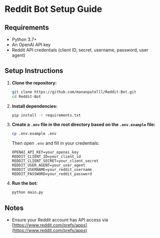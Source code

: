 # Reddit Bot Setup Guide

## Requirements

* Python 3.7+
* An OpenAI API key
* Reddit API credentials (client ID, secret, username, password, user agent)

## Setup Instructions

1. **Clone the repository:**

   ```bash
   git clone https://github.com/mananpatelll/Reddit-Bot.git
   cd Reddit-Bot
   ```

2. **Install dependencies:**

   ```bash
   pip install -r requirements.txt
   ```

3. **Create a `.env` file in the root directory based on the `.env.example` file:**

   ```bash
   cp .env.example .env
   ```

   Then open `.env` and fill in your credentials:

   ```env
   OPENAI_API_KEY=your_openai_key
   REDDIT_CLIENT_ID=your_client_id
   REDDIT_CLIENT_SECRET=your_client_secret
   REDDIT_USER_AGENT=your_user_agent
   REDDIT_USERNAME=your_reddit_username
   REDDIT_PASSWORD=your_reddit_password
   ```

4. **Run the bot:**

   ```bash
   python main.py
   ```

## Notes

* Ensure your Reddit account has API access via [https://www.reddit.com/prefs/apps](https://www.reddit.com/prefs/apps)
